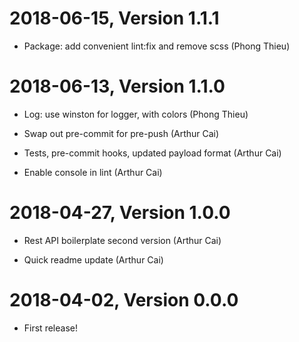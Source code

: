 2018-06-15, Version 1.1.1
=========================

 * Package: add convenient lint:fix and remove scss (Phong Thieu)


2018-06-13, Version 1.1.0
=========================

 * Log: use winston for logger, with colors (Phong Thieu)

 * Swap out pre-commit for pre-push (Arthur Cai)

 * Tests, pre-commit hooks, updated payload format (Arthur Cai)

 * Enable console in lint (Arthur Cai)


2018-04-27, Version 1.0.0
=========================

 * Rest API boilerplate second version (Arthur Cai)

 * Quick readme update (Arthur Cai)


2018-04-02, Version 0.0.0
=========================

 * First release!
